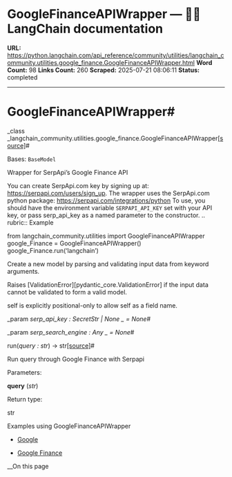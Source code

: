 # GoogleFinanceAPIWrapper — 🦜🔗 LangChain  documentation

**URL:** https://python.langchain.com/api_reference/community/utilities/langchain_community.utilities.google_finance.GoogleFinanceAPIWrapper.html
**Word Count:** 98
**Links Count:** 260
**Scraped:** 2025-07-21 08:06:11
**Status:** completed

---

# GoogleFinanceAPIWrapper\#

_class _langchain\_community.utilities.google\_finance.GoogleFinanceAPIWrapper[\[source\]](https://python.langchain.com/api_reference/_modules/langchain_community/utilities/google_finance.html#GoogleFinanceAPIWrapper)\#     

Bases: `BaseModel`

Wrapper for SerpApi’s Google Finance API

You can create SerpApi.com key by signing up at: <https://serpapi.com/users/sign_up>. The wrapper uses the SerpApi.com python package: <https://serpapi.com/integrations/python> To use, you should have the environment variable `SERPAPI_API_KEY` set with your API key, or pass serp\_api\_key as a named parameter to the constructor. .. rubric:: Example               

from langchain\_community.utilities import GoogleFinanceAPIWrapper google\_Finance = GoogleFinanceAPIWrapper\(\) google\_Finance.run\(‘langchain’\)

Create a new model by parsing and validating input data from keyword arguments.

Raises \[ValidationError\]\[pydantic\_core.ValidationError\] if the input data cannot be validated to form a valid model.

self is explicitly positional-only to allow self as a field name.

_param _serp\_api\_key _: SecretStr | None_ _ = None_\#     

_param _serp\_search\_engine _: Any_ _ = None_\#     

run\(_query : str_\) → str[\[source\]](https://python.langchain.com/api_reference/_modules/langchain_community/utilities/google_finance.html#GoogleFinanceAPIWrapper.run)\#     

Run query through Google Finance with Serpapi

Parameters:     

**query** \(_str_\)

Return type:     

str

Examples using GoogleFinanceAPIWrapper

  * [Google](https://python.langchain.com/docs/integrations/providers/google/)

  * [Google Finance](https://python.langchain.com/docs/integrations/tools/google_finance/)

__On this page